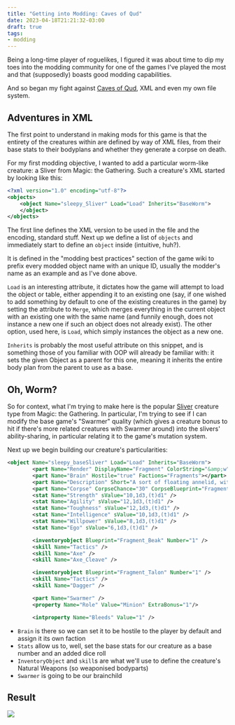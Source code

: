 ```yaml
---
title: "Getting into Modding: Caves of Qud"
date: 2023-04-18T21:21:32-03:00
draft: true
tags:
- modding
---
```


Being a long-time player of roguelikes, I figured it was about time to dip my toes into the modding 
community for one of the games I've played the most and that (supposedly) boasts good modding capabilities.

And so began my fight against [Caves of Qud](https://www.cavesofqud.com/), XML and even my own file system.

<!--more-->

## Adventures in XML

The first point to understand in making mods for this game is that the entirety of the creatures within are 
defined by way of XML files, from their base stats to their bodyplans and whether they generate a corpse on death.

For my first modding objective, I wanted to add a particular worm-like creature: a Sliver from Magic: the Gathering. 
Such a creature's XML started by looking like this:

```xml
<?xml version="1.0" encoding="utf-8"?>
<objects>
	<object Name="sleepy_Sliver" Load="Load" Inherits="BaseWorm">
	</object>
</objects>
```

The first line defines the XML version to be used in the file and the encoding, standard stuff. Next up we define 
a list of `objects` and immediately start to define an `object` inside (intuitive, huh?).

It is defined in the "modding best practices" section of the game wiki to prefix every modded object name with an 
unique ID, usually the modder's name as an example and as I've done above.

`Load` is an interesting attribute, it dictates how the game will attempt to load the object or table, either 
appending it to an existing one (say, if one wished to add something by default to one of the existing creatures 
in the game) by setting the attribute to `Merge`, which merges everything in the current object with an existing 
one with the same name (and funnily enough, does not instance a new one if such an object does not already exist). 
The other option, used here, is `Load`, which simply instances the object as a new one.

`Inherits` is probably the most useful attribute on this snippet, and is something those of you familiar with OOP 
will already be familiar with: it sets the given Object as a parent for this one, meaning it inherits the entire 
body plan from the parent to use as a base.

## Oh, Worm?

So for context, what I'm trying to make here is the popular [Sliver](https://mtg.fandom.com/wiki/Sliver) creature 
type from Magic: the Gathering. In particular, I'm trying to see if I can modify the base game's "Swarmer" quality 
(which gives a creature bonus to hit if there's more related creatures with Swarmer around) into the slivers' ability-sharing, 
in particular relating it to the game's mutation system.

Next up we begin building our creature's particularities:

```xml
<object Name="sleepy_baseSliver" Load="Load" Inherits="BaseWorm">
        <part Name="Render" DisplayName="Fragment" ColorString="&amp;w" RenderLayer="10" RenderIfDark="false" RenderString="G" DetailColor="c" Tile="Creatures/sw_sliver.png" ></part>
        <part Name="Brain" Hostile="true" Factions="Fragments"></part>
        <part Name="Description" Short="A sort of floating annelid, with an appendage splitting off at the abdomen. It appears to be looking for others like itself." />
        <part Name="Corpse" CorpseChance="30" CorpseBlueprint="Fragment Corpse"></part>
        <stat Name="Strength" sValue="10,1d3,(t)d1" />
        <stat Name="Agility" sValue="12,1d3,(t)d1" />
        <stat Name="Toughness" sValue="12,1d3,(t)d1" />
        <stat Name="Intelligence" sValue="10,1d3,(t)d1" />
        <stat Name="Willpower" sValue="8,1d3,(t)d1" />
        <stat Name="Ego" sValue="6,1d3,(t)d1" />

        <inventoryobject Blueprint="Fragment_Beak" Number="1" />
        <skill Name="Tactics" />
        <skill Name="Axe" />
        <skill Name="Axe_Cleave" />

        <inventoryobject Blueprint="Fragment_Talon" Number="1" />
        <skill Name="Tactics" />
        <skill Name="Dagger" />

        <part Name="Swarmer" />
        <property Name="Role" Value="Minion" ExtraBonus="1"/>

        <intproperty Name="Bleeds" Value="1" />
```

- `Brain` is there so we can set it to be hostile to the player by default and assign it its own faction
- `Stats` allow us to, well, set the base stats for our creature as a base number and an added dice roll
- `InventoryObject` and `skill`s are what we'll use to define the creature's Natural Weapons (so weaponised bodyparts)
- `Swarmer` is going to be our brainchild 

## Result

![](/sliver.PNG)
